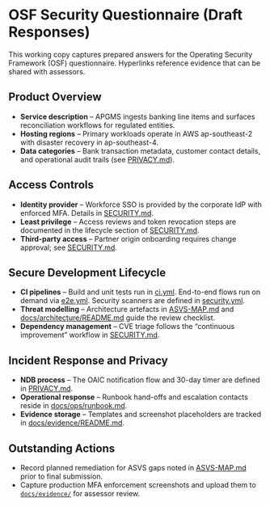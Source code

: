 # OSF Security Questionnaire (Draft Responses)

This working copy captures prepared answers for the Operating Security Framework (OSF) questionnaire. Hyperlinks reference evidence that can be shared with assessors.

## Product Overview

- **Service description** – APGMS ingests banking line items and surfaces reconciliation workflows for regulated entities.
- **Hosting regions** – Primary workloads operate in AWS ap-southeast-2 with disaster recovery in ap-southeast-4.
- **Data categories** – Bank transaction metadata, customer contact details, and operational audit trails (see [PRIVACY.md](./PRIVACY.md)).

## Access Controls

- **Identity provider** – Workforce SSO is provided by the corporate IdP with enforced MFA. Details in [SECURITY.md](./SECURITY.md#identity-and-mfa-via-identity-provider).
- **Least privilege** – Access reviews and token revocation steps are documented in the lifecycle section of [SECURITY.md](./SECURITY.md#identity-and-mfa-via-identity-provider).
- **Third-party access** – Partner origin onboarding requires change approval; see [SECURITY.md](./SECURITY.md#cors-allowlist-management).

## Secure Development Lifecycle

- **CI pipelines** – Build and unit tests run in [ci.yml](../.github/workflows/ci.yml). End-to-end flows run on demand via [e2e.yml](../.github/workflows/e2e.yml). Security scanners are defined in [security.yml](../.github/workflows/security.yml).
- **Threat modelling** – Architecture artefacts in [ASVS-MAP.md](./ASVS-MAP.md) and [docs/architecture/README.md](./architecture/README.md) guide the review checklist.
- **Dependency management** – CVE triage follows the “continuous improvement” workflow in [SECURITY.md](./SECURITY.md#continuous-improvement).

## Incident Response and Privacy

- **NDB process** – The OAIC notification flow and 30-day timer are defined in [PRIVACY.md](./PRIVACY.md#notifiable-data-breach-ndb-runbook).
- **Operational response** – Runbook hand-offs and escalation contacts reside in [docs/ops/runbook.md](./ops/runbook.md).
- **Evidence storage** – Templates and screenshot placeholders are tracked in [docs/evidence/README.md](./evidence/README.md).

## Outstanding Actions

- Record planned remediation for ASVS gaps noted in [ASVS-MAP.md](./ASVS-MAP.md) prior to final submission.
- Capture production MFA enforcement screenshots and upload them to [`docs/evidence/`](./evidence/README.md) for assessor review.
